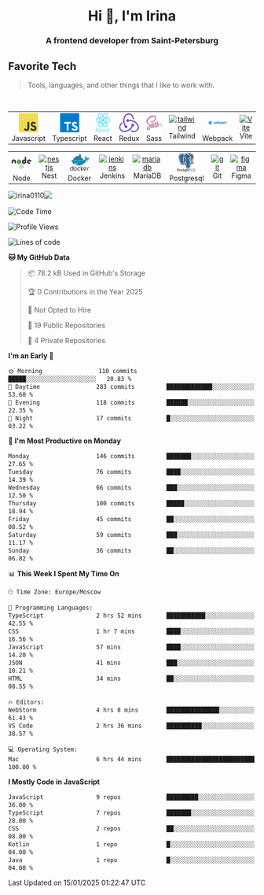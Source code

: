 <h1 align="center">Hi 👋, I'm Irina</h1>
<h3 align="center">A frontend developer from Saint-Petersburg</h3>

<p align="left"></p>

<h2 align="left" id="macropower-tech">Favorite Tech</h2>

> Tools, languages, and other things that I like to work with.

<table>
    <tr>
        <td align="center" width="96">
            <a href="https://developer.mozilla.org/en-US/docs/Web/JavaScript" target="_blank" rel="noreferrer">
                <img src="https://raw.githubusercontent.com/devicons/devicon/master/icons/javascript/javascript-original.svg" alt="javascript" width="40" height="40" />
            </a>
            <br />
            Javascript
        </td>
        <td align="center" width="96">
            <a href="https://www.typescriptlang.org/" target="_blank" rel="noreferrer">
                <img src="https://raw.githubusercontent.com/devicons/devicon/master/icons/typescript/typescript-original.svg" alt="typescript" width="40" height="40" />
            </a>
            <br />
            Typescript
        </td>
        <td align="center" width="96">
            <a href="https://reactjs.org/" target="_blank" rel="noreferrer"> <img src="https://raw.githubusercontent.com/devicons/devicon/master/icons/react/react-original-wordmark.svg" alt="react" width="40" height="40" /> </a>
            <br />
            React
        </td>
        <td align="center" width="96">
            <a href="https://redux.js.org" target="_blank" rel="noreferrer"> <img src="https://raw.githubusercontent.com/devicons/devicon/master/icons/redux/redux-original.svg" alt="redux" width="40" height="40" /> </a>
            <br />
            Redux
        </td>
        <td align="center" width="96">
            <a href="https://sass-lang.com" target="_blank" rel="noreferrer"> <img src="https://raw.githubusercontent.com/devicons/devicon/master/icons/sass/sass-original.svg" alt="sass" width="40" height="40" /> </a>
            <br />
            Sass
        </td>
        <td align="center" width="96">
            <a href="https://tailwindcss.com/" target="_blank" rel="noreferrer"> <img src="https://www.vectorlogo.zone/logos/tailwindcss/tailwindcss-icon.svg" alt="tailwind" width="40" height="40" /> </a>
            <br />
            Tailwind
        </td>
        <td align="center" width="96">
            <a href="https://webpack.js.org" target="_blank" rel="noreferrer">
                <img src="https://raw.githubusercontent.com/devicons/devicon/d00d0969292a6569d45b06d3f350f463a0107b0d/icons/webpack/webpack-original-wordmark.svg" alt="webpack" width="40" height="40" />
            </a>
            <br />
            Webpack
        </td>
        <td align="center" width="96">
            <a href="https://vitejs.dev/">
                <img src="https://vitejs.dev/logo.svg" width="40" height="40" alt="Vite" />
            </a>
            <br />
            Vite
        </td>
    </tr>
    <br />
</table>
<table>
    <tr>
        <td align="center" width="96">
            <a href="https://nodejs.org" target="_blank" rel="noreferrer"> <img src="https://raw.githubusercontent.com/devicons/devicon/master/icons/nodejs/nodejs-original-wordmark.svg" alt="nodejs" width="40" height="40" /> </a>
            <br />
            Node
        </td>
        <td align="center" width="96">
            <a href="https://nestjs.com/" target="_blank" rel="noreferrer"> <img src="https://nestjs.com/logo-small-gradient.76616405.svg" alt="nestjs" width="40" height="40" /> </a>
            <br />
            Nest
        </td>
        <td align="center" width="96">
            <a href="https://www.docker.com/" target="_blank" rel="noreferrer"> <img src="https://raw.githubusercontent.com/devicons/devicon/master/icons/docker/docker-original-wordmark.svg" alt="docker" width="40" height="40" /> </a>
            <br />
            Docker
        </td>
        <td align="center" width="96">
            <a href="https://www.jenkins.io" target="_blank" rel="noreferrer"> <img src="https://www.vectorlogo.zone/logos/jenkins/jenkins-icon.svg" alt="jenkins" width="40" height="40" /> </a>
            <br />
            Jenkins
        </td>
        <td align="center" width="96">
            <a href="https://mariadb.org/" target="_blank" rel="noreferrer"> <img src="https://www.vectorlogo.zone/logos/mariadb/mariadb-icon.svg" alt="mariadb" width="40" height="40" /> </a>
            <br />
            MariaDB
        </td>
        <td align="center" width="96">
            <a href="https://www.postgresql.org" target="_blank" rel="noreferrer">
                <img src="https://raw.githubusercontent.com/devicons/devicon/master/icons/postgresql/postgresql-original-wordmark.svg" alt="postgresql" width="40" height="40" />
            </a>
            <br />
            Postgresql
        </td>
        <td align="center" width="96">
            <a href="https://git-scm.com/" target="_blank" rel="noreferrer"> <img src="https://www.vectorlogo.zone/logos/git-scm/git-scm-icon.svg" alt="git" width="40" height="40" /> </a>
            <br />
            Git
        </td>
        <td align="center" width="96">
            <a href="https://www.figma.com/" target="_blank" rel="noreferrer"> <img src="https://www.vectorlogo.zone/logos/figma/figma-icon.svg" alt="figma" width="40" height="40" /> </a>
            <br />
            Figma
        </td>
    </tr>
</table>

<div>
    <p><img align="left" src="https://github-readme-stats.vercel.app/api/top-langs?username=irina0110&show_icons=true&locale=en&layout=compact&theme=tokyonight&langs_count=6" alt="irina0110" /></p>
    <picture>
        <source srcset="https://github-readme-stats.vercel.app/api?username=irina0110&show_icons=true&include_all_commits=true&rank_icon=github&theme=tokyonight&hide=contribs,issues,prs&show=commits" media="(prefers-color-scheme: dark)" />
        <img src="https://github-readme-stats.vercel.app/api?username=irina0110&show_icons=true" />
    </picture>
</div>

<!--START_SECTION:waka-->
![Code Time](http://img.shields.io/badge/Code%20Time-859%20hrs%2018%20mins-blue)

![Profile Views](http://img.shields.io/badge/Profile%20Views-0-blue)

![Lines of code](https://img.shields.io/badge/From%20Hello%20World%20I%27ve%20Written-221.8%20thousand%20lines%20of%20code-blue)

**🐱 My GitHub Data** 

> 📦 78.2 kB Used in GitHub's Storage 
 > 
> 🏆 0 Contributions in the Year 2025
 > 
> 🚫 Not Opted to Hire
 > 
> 📜 19 Public Repositories 
 > 
> 🔑 4 Private Repositories 
 > 
**I'm an Early 🐤** 

```text
🌞 Morning                110 commits         █████░░░░░░░░░░░░░░░░░░░░   20.83 % 
🌆 Daytime                283 commits         █████████████░░░░░░░░░░░░   53.60 % 
🌃 Evening                118 commits         ██████░░░░░░░░░░░░░░░░░░░   22.35 % 
🌙 Night                  17 commits          █░░░░░░░░░░░░░░░░░░░░░░░░   03.22 % 
```
📅 **I'm Most Productive on Monday** 

```text
Monday                   146 commits         ███████░░░░░░░░░░░░░░░░░░   27.65 % 
Tuesday                  76 commits          ████░░░░░░░░░░░░░░░░░░░░░   14.39 % 
Wednesday                66 commits          ███░░░░░░░░░░░░░░░░░░░░░░   12.50 % 
Thursday                 100 commits         █████░░░░░░░░░░░░░░░░░░░░   18.94 % 
Friday                   45 commits          ██░░░░░░░░░░░░░░░░░░░░░░░   08.52 % 
Saturday                 59 commits          ███░░░░░░░░░░░░░░░░░░░░░░   11.17 % 
Sunday                   36 commits          ██░░░░░░░░░░░░░░░░░░░░░░░   06.82 % 
```


📊 **This Week I Spent My Time On** 

```text
🕑︎ Time Zone: Europe/Moscow

💬 Programming Languages: 
TypeScript               2 hrs 52 mins       ███████████░░░░░░░░░░░░░░   42.55 % 
CSS                      1 hr 7 mins         ████░░░░░░░░░░░░░░░░░░░░░   16.56 % 
JavaScript               57 mins             ████░░░░░░░░░░░░░░░░░░░░░   14.20 % 
JSON                     41 mins             ███░░░░░░░░░░░░░░░░░░░░░░   10.21 % 
HTML                     34 mins             ██░░░░░░░░░░░░░░░░░░░░░░░   08.55 % 

🔥 Editors: 
WebStorm                 4 hrs 8 mins        ███████████████░░░░░░░░░░   61.43 % 
VS Code                  2 hrs 36 mins       ██████████░░░░░░░░░░░░░░░   38.57 % 

💻 Operating System: 
Mac                      6 hrs 44 mins       █████████████████████████   100.00 % 
```

**I Mostly Code in JavaScript** 

```text
JavaScript               9 repos             █████████░░░░░░░░░░░░░░░░   36.00 % 
TypeScript               7 repos             ███████░░░░░░░░░░░░░░░░░░   28.00 % 
CSS                      2 repos             ██░░░░░░░░░░░░░░░░░░░░░░░   08.00 % 
Kotlin                   1 repo              █░░░░░░░░░░░░░░░░░░░░░░░░   04.00 % 
Java                     1 repo              █░░░░░░░░░░░░░░░░░░░░░░░░   04.00 % 
```




 Last Updated on 15/01/2025 01:22:47 UTC
<!--END_SECTION:waka-->
